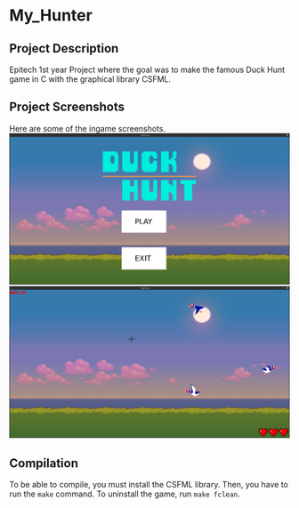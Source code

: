 # My_Hunter

## Project Description
Epitech 1st year Project where the goal was to make the famous Duck Hunt game in C with the graphical library CSFML.

## Project Screenshots
Here are some of the ingame screenshots.
![Menu](./images/menu.png)
![Ingame](./images/my_hunter.png)

## Compilation
To be able to compile, you must install the CSFML library.
Then, you have to run the `make` command.
To uninstall the game, run `make fclean`.
